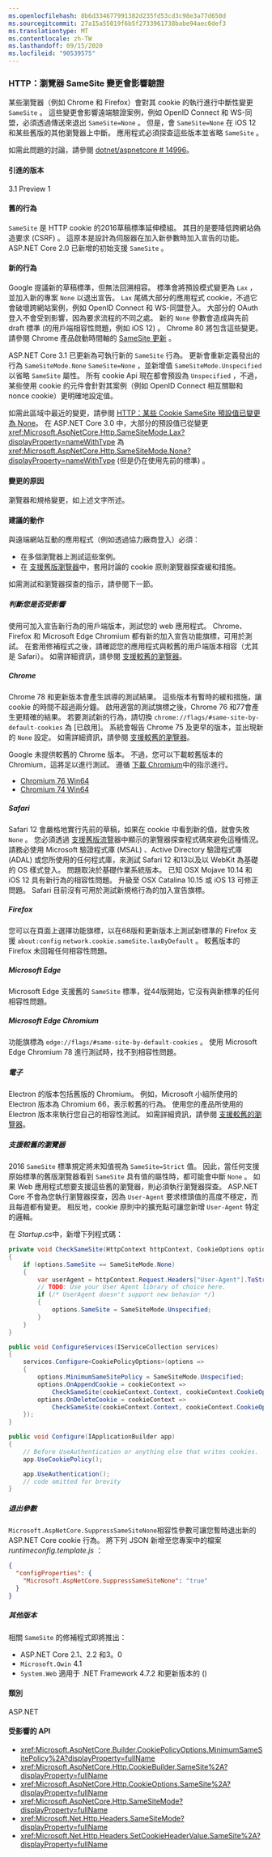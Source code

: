 ```yaml
---
ms.openlocfilehash: 8b6d334677991382d235fd53cd3c98e3a77d650d
ms.sourcegitcommit: 27a15a55019f6b5f2733961738babe94aec0def3
ms.translationtype: MT
ms.contentlocale: zh-TW
ms.lasthandoff: 09/15/2020
ms.locfileid: "90539575"
---
```

### <a name="http-browser-samesite-changes-impact-authentication"></a>HTTP：瀏覽器 SameSite 變更會影響驗證

某些瀏覽器（例如 Chrome 和 Firefox）會對其 cookie 的執行進行中斷性變更 `SameSite` 。 這些變更會影響遠端驗證案例，例如 OpenID Connect 和 WS-同盟，必須透過傳送來退出 `SameSite=None` 。 但是，會 `SameSite=None` 在 iOS 12 和某些舊版的其他瀏覽器上中斷。 應用程式必須探查這些版本並省略 `SameSite` 。

如需此問題的討論，請參閱 [dotnet/aspnetcore # 14996](https://github.com/dotnet/aspnetcore/issues/14996)。

#### <a name="version-introduced"></a>引進的版本

3.1 Preview 1

#### <a name="old-behavior"></a>舊的行為

`SameSite` 是 HTTP cookie 的2016草稿標準延伸模組。 其目的是要降低跨網站偽造要求 (CSRF) 。 這原本是設計為伺服器在加入新參數時加入宣告的功能。 ASP.NET Core 2.0 已新增的初始支援 `SameSite` 。

#### <a name="new-behavior"></a>新的行為

Google 提議新的草稿標準，但無法回溯相容。 標準會將預設模式變更為 `Lax` ，並加入新的專案 `None` 以退出宣告。 `Lax` 尾碼大部分的應用程式 cookie，不過它會破壞跨網站案例，例如 OpenID Connect 和 WS-同盟登入。 大部分的 OAuth 登入不會受到影響，因為要求流程的不同之處。 新的 `None` 參數會造成與先前 draft 標準 (的用戶端相容性問題，例如 iOS 12) 。 Chrome 80 將包含這些變更。 請參閱 Chrome 產品啟動時間軸的 [SameSite 更新](https://www.chromium.org/updates/same-site) 。

ASP.NET Core 3.1 已更新為可執行新的 `SameSite` 行為。 更新會重新定義發出的行為 `SameSiteMode.None` `SameSite=None` ，並新增值 `SameSiteMode.Unspecified` 以省略 `SameSite` 屬性。 所有 cookie Api 現在都會預設為 `Unspecified` ，不過，某些使用 cookie 的元件會針對其案例（例如 OpenID Connect 相互關聯和 nonce cookie）更明確地設定值。

如需此區域中最近的變更，請參閱 [HTTP：某些 Cookie SameSite 預設值已變更為 None](../../../../docs/core/compatibility/2.2-3.0.md#http-some-cookie-samesite-defaults-changed-to-none)。 在 ASP.NET Core 3.0 中，大部分的預設值已從變更 <xref:Microsoft.AspNetCore.Http.SameSiteMode.Lax?displayProperty=nameWithType> 為 <xref:Microsoft.AspNetCore.Http.SameSiteMode.None?displayProperty=nameWithType> (但是仍在使用先前的標準) 。

#### <a name="reason-for-change"></a>變更的原因

瀏覽器和規格變更，如上述文字所述。

#### <a name="recommended-action"></a>建議的動作

與遠端網站互動的應用程式（例如透過協力廠商登入）必須：

* 在多個瀏覽器上測試這些案例。
* 在 [支援舊版瀏覽器](#support-older-browsers)中，套用討論的 cookie 原則瀏覽器探查緩和措施。

如需測試和瀏覽器探查的指示，請參閱下一節。

##### <a name="determine-if-youre-affected"></a>判斷您是否受影響

使用可加入宣告新行為的用戶端版本，測試您的 web 應用程式。 Chrome、Firefox 和 Microsoft Edge Chromium 都有新的加入宣告功能旗標，可用於測試。 在套用修補程式之後，請確認您的應用程式與較舊的用戶端版本相容（尤其是 Safari）。 如需詳細資訊，請參閱 [支援較舊的瀏覽器](#support-older-browsers)。

##### <a name="chrome"></a>Chrome

Chrome 78 和更新版本會產生誤導的測試結果。 這些版本有暫時的緩和措施，讓 cookie 的時間不超過兩分鐘。 啟用適當的測試旗標之後，Chrome 76 和77會產生更精確的結果。 若要測試新的行為，請切換 `chrome://flags/#same-site-by-default-cookies` 為 [已啟用]。 系統會報告 Chrome 75 及更早的版本，並出現新的 `None` 設定。 如需詳細資訊，請參閱 [支援較舊的瀏覽器](#support-older-browsers)。

Google 未提供較舊的 Chrome 版本。 不過，您可以下載較舊版本的 Chromium，這將足以進行測試。 遵循 [下載 Chromium](https://www.chromium.org/getting-involved/download-chromium)中的指示進行。

* [Chromium 76 Win64](https://commondatastorage.googleapis.com/chromium-browser-snapshots/index.html?prefix=Win_x64/664998/)
* [Chromium 74 Win64](https://commondatastorage.googleapis.com/chromium-browser-snapshots/index.html?prefix=Win_x64/638880/)

##### <a name="safari"></a>Safari

Safari 12 會嚴格地實行先前的草稿，如果在 cookie 中看到新的值，就會失敗 `None` 。 您必須透過 [支援舊版流覽](#support-older-browsers)器中顯示的瀏覽器探查程式碼來避免這種情況。 請務必使用 Microsoft 驗證程式庫 (MSAL) 、Active Directory 驗證程式庫 (ADAL) 或您所使用的任何程式庫，來測試 Safari 12 和13以及以 WebKit 為基礎的 OS 樣式登入。 問題取決於基礎作業系統版本。 已知 OSX Mojave 10.14 和 iOS 12 具有新行為的相容性問題。 升級至 OSX Catalina 10.15 或 iOS 13 可修正問題。 Safari 目前沒有可用於測試新規格行為的加入宣告旗標。

##### <a name="firefox"></a>Firefox

您可以在頁面上選擇功能旗標，以在68版和更新版本上測試新標準的 Firefox 支援 `about:config` `network.cookie.sameSite.laxByDefault` 。 較舊版本的 Firefox 未回報任何相容性問題。

##### <a name="microsoft-edge"></a>Microsoft Edge

Microsoft Edge 支援舊的 `SameSite` 標準，從44版開始，它沒有與新標準的任何相容性問題。

##### <a name="microsoft-edge-chromium"></a>Microsoft Edge Chromium

功能旗標為 `edge://flags/#same-site-by-default-cookies` 。 使用 Microsoft Edge Chromium 78 進行測試時，找不到相容性問題。

##### <a name="electron"></a>電子

Electron 的版本包括舊版的 Chromium。 例如，Microsoft 小組所使用的 Electron 版本為 Chromium 66，表示較舊的行為。 使用您的產品所使用的 Electron 版本來執行您自己的相容性測試。 如需詳細資訊，請參閱 [支援較舊的瀏覽器](#support-older-browsers)。

##### <a name="support-older-browsers"></a>支援較舊的瀏覽器

2016 `SameSite` 標準規定將未知值視為 `SameSite=Strict` 值。 因此，當任何支援原始標準的舊版瀏覽器看到 `SameSite` 具有值的屬性時，都可能會中斷 `None` 。 如果 Web 應用程式想要支援這些舊的瀏覽器，則必須執行瀏覽器探查。 ASP.NET Core 不會為您執行瀏覽器探查，因為 `User-Agent` 要求標頭值的高度不穩定，而且每週都有變更。 相反地，cookie 原則中的擴充點可讓您新增 `User-Agent` 特定的邏輯。

在 *Startup.cs*中，新增下列程式碼：

```csharp
private void CheckSameSite(HttpContext httpContext, CookieOptions options)
{
    if (options.SameSite == SameSiteMode.None)
    {
        var userAgent = httpContext.Request.Headers["User-Agent"].ToString();
        // TODO: Use your User Agent library of choice here.
        if (/* UserAgent doesn't support new behavior */)
        {
            options.SameSite = SameSiteMode.Unspecified;
        }
    }
}

public void ConfigureServices(IServiceCollection services)
{
    services.Configure<CookiePolicyOptions>(options =>
    {
        options.MinimumSameSitePolicy = SameSiteMode.Unspecified;
        options.OnAppendCookie = cookieContext =>
            CheckSameSite(cookieContext.Context, cookieContext.CookieOptions);
        options.OnDeleteCookie = cookieContext =>
            CheckSameSite(cookieContext.Context, cookieContext.CookieOptions);
    });
}

public void Configure(IApplicationBuilder app)
{
    // Before UseAuthentication or anything else that writes cookies.
    app.UseCookiePolicy();

    app.UseAuthentication();
    // code omitted for brevity
}
```

##### <a name="opt-out-switches"></a>退出參數

`Microsoft.AspNetCore.SuppressSameSiteNone`相容性參數可讓您暫時退出新的 ASP.NET Core cookie 行為。 將下列 JSON 新增至您專案中的檔案 *runtimeconfig.template.js* ：

```json
{
  "configProperties": {
    "Microsoft.AspNetCore.SuppressSameSiteNone": "true"
  }
}
```

##### <a name="other-versions"></a>其他版本

相關 `SameSite` 的修補程式即將推出：

* ASP.NET Core 2.1、2.2 和3。0
* `Microsoft.Owin` 4.1
* `System.Web` 適用于 .NET Framework 4.7.2 和更新版本的 () 

#### <a name="category"></a>類別

ASP.NET

#### <a name="affected-apis"></a>受影響的 API

- <xref:Microsoft.AspNetCore.Builder.CookiePolicyOptions.MinimumSameSitePolicy%2A?displayProperty=fullName>
- <xref:Microsoft.AspNetCore.Http.CookieBuilder.SameSite%2A?displayProperty=fullName>
- <xref:Microsoft.AspNetCore.Http.CookieOptions.SameSite%2A?displayProperty=fullName>
- <xref:Microsoft.AspNetCore.Http.SameSiteMode?displayProperty=fullName>
- <xref:Microsoft.Net.Http.Headers.SameSiteMode?displayProperty=fullName>
- <xref:Microsoft.Net.Http.Headers.SetCookieHeaderValue.SameSite%2A?displayProperty=fullName>

<!--

#### Affected APIs

- `Overload:Microsoft.AspNetCore.Builder.CookiePolicyOptions.MinimumSameSitePolicy`
- `Overload:Microsoft.AspNetCore.Http.CookieBuilder.SameSite`
- `Overload:Microsoft.AspNetCore.Http.CookieOptions.SameSite`
- `T:Microsoft.AspNetCore.Http.SameSiteMode`
- `T:Microsoft.Net.Http.Headers.SameSiteMode`
- `Overload:Microsoft.Net.Http.Headers.SetCookieHeaderValue.SameSite`

-->
